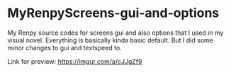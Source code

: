 # MyRenpyScreens-gui-and-options
My Renpy source codes for screens gui and also options that I used in my visual novel. Everything is basically kinda basic default. 
But I did some minor changes to gui and textspeed to.

Link for preview: https://imgur.com/a/cJJgZf9
